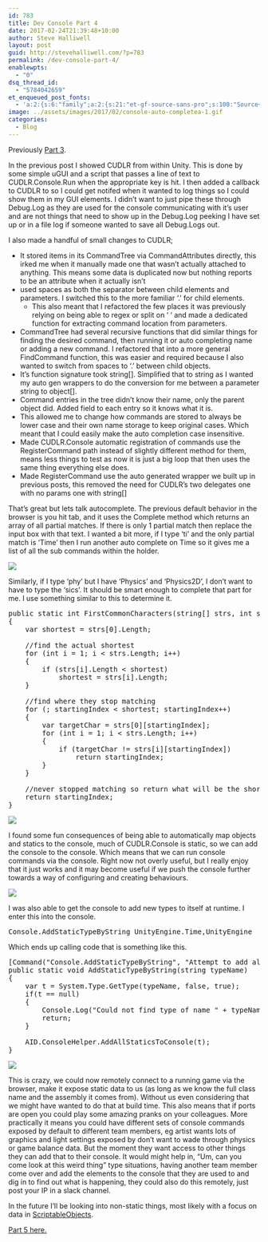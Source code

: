 ```yaml
---
id: 783
title: Dev Console Part 4
date: 2017-02-24T21:39:48+10:00
author: Steve Halliwell
layout: post
guid: http://stevehalliwell.com/?p=783
permalink: /dev-console-part-4/
enablewpts:
  - "0"
dsq_thread_id:
  - "5784042659"
et_enqueued_post_fonts:
  - 'a:2:{s:6:"family";a:2:{s:21:"et-gf-source-sans-pro";s:100:"Source+Sans+Pro:200,200italic,300,300italic,regular,italic,600,600italic,700,700italic,900,900italic";s:10:"et-gf-lato";s:75:"Lato:100,100italic,300,300italic,regular,italic,700,700italic,900,900italic";}s:6:"subset";a:7:{i:0;s:8:"cyrillic";i:1;s:5:"greek";i:2;s:10:"vietnamese";i:3;s:5:"latin";i:4;s:9:"greek-ext";i:5;s:9:"latin-ext";i:6;s:12:"cyrillic-ext";}}'
image: ../assets/images/2017/02/console-auto-completea-1.gif
categories:
  - Blog
---
```

Previously [Part 3](http://stevehalliwell.com/dev-console-part-3/).

In the previous post I showed CUDLR from within Unity. This is done by some simple uGUI and a script that passes a line of text to CUDLR.Console.Run when the appropriate key is hit. I then added a callback to CUDLR to so I could get notifed when it wanted to log things so I could show them in my GUI elements. I didn&#8217;t want to just pipe these through Debug.Log as they are used for the console communicating with it&#8217;s user and are not things that need to show up in the Debug.Log peeking I have set up or in a file log if someone wanted to save all Debug.Logs out.

I also made a handful of small changes to CUDLR;

  * It stored items in its CommandTree via CommandAttributes directly, this irked me when it manually made one that wasn&#8217;t actually attached to anything. This means some data is duplicated now but nothing reports to be an attribute when it actually isn&#8217;t
  * used spaces as both the separator between child elements and parameters. I switched this to the more familiar &#8216;.&#8217; for child elements. 
      * This also meant that I refactored the few places it was previously relying on being able to regex or split on &#8216; &#8216; and made a dedicated function for extracting command location from parameters.
  * CommandTree had several recursive functions that did similar things for finding the desired command, then running it or auto completing name or adding a new command. I refactored that into a more general FindCommand function, this was easier and required because I also wanted to switch from spaces to &#8216;.&#8217; between child objects.
  * It&#8217;s function signature took string[]. Simplified that to string as I wanted my auto gen wrappers to do the conversion for me between a parameter string to object[].
  * Command entries in the tree didn&#8217;t know their name, only the parent object did. Added field to each entry so it knows what it is.
  * This allowed me to change how commands are stored to always be lower case and their own name storage to keep original cases. Which meant that I could easily make the auto completion case insensitive.
  * Made CUDLR.Console automatic registration of commands use the RegisterCommand path instead of slightly different method for them, means less things to test as now it is just a big loop that then uses the same thing everything else does.
  * Made RegisterCommand use the auto generated wrapper we built up in previous posts, this removed the need for CUDLR&#8217;s two delegates one with no params one with string[]

That&#8217;s great but lets talk autocomplete. The previous default behavior in the browser is you hit tab, and it uses the Complete method which returns an array of all partial matches. If there is only 1 partial match then replace the input box with that text. I wanted a bit more, if I type &#8216;ti&#8217; and the only partial match is &#8216;Time&#8217; then I run another auto complete on Time so it gives me a list of all the sub commands within the holder.

![](../assets/images/2017/02/console-auto-completea-1.gif) 

Similarly, if I type &#8216;phy&#8217; but I have &#8216;Physics&#8217; and &#8216;Physics2D&#8217;, I don&#8217;t want to have to type the &#8216;sics&#8217;. It should be smart enough to complete that part for me. I use something similar to this to determine it.

<pre class="lang:default decode:true ">public static int FirstCommonCharacters(string[] strs, int startingIndex = 0)
{
    var shortest = strs[0].Length;

    //find the actual shortest
    for (int i = 1; i &lt; strs.Length; i++)
    {
        if (strs[i].Length &lt; shortest)
            shortest = strs[i].Length;
    }

    //find where they stop matching
    for (; startingIndex &lt; shortest; startingIndex++)
    {
        var targetChar = strs[0][startingIndex];
        for (int i = 1; i &lt; strs.Length; i++)
        {
            if (targetChar != strs[i][startingIndex])
                return startingIndex;
        }
    }

    //never stopped matching so return what will be the shortest index
    return startingIndex;
}</pre>

![](../assets/images/2017/02/console-auto-complete.gif)

I found some fun consequences of being able to automatically map objects and statics to the console, much of CUDLR.Console is static, so we can add the console to the console. Which means that we can run console commands via the console. Right now not overly useful, but I really enjoy that it just works and it may become useful if we push the console further towards a way of configuring and creating behaviours.

![](../assets/images/2017/02/console-run-console.gif)

I was also able to get the console to add new types to itself at runtime. I enter this into the console.

<pre class="lang:default decode:true">Console.AddStaticTypeByString UnityEngine.Time,UnityEngine</pre>

Which ends up calling code that is something like this.

<pre class="lang:default decode:true ">[Command("Console.AddStaticTypeByString", "Attempt to add all static methods, props and fields of the type given by a string", false)]
public static void AddStaticTypeByString(string typeName)
{
    var t = System.Type.GetType(typeName, false, true);
    if(t == null)
    {
        Console.Log("Could not find type of name " + typeName + ". Make sure you are using the correct namespaces, nestedclass and assembly.");
        return;
    }

    AID.ConsoleHelper.AddAllStaticsToConsole(t);
}</pre>

![](../assets/images/2017/02/console-add-type-runtime.gif)

This is crazy, we could now remotely connect to a running game via the browser, make it expose static data to us (as long as we know the full class name and the assembly it comes from). Without us even considering that we might have wanted to do that at build time. This also means that if ports are open you could play some amazing pranks on your colleagues. More practically it means you could have different sets of console commands exposed by default to different team members, eg artist wants lots of graphics and light settings exposed by don&#8217;t want to wade through physics or game balance data. But the moment they want access to other things they can add that to their console. It would might help in, &#8220;Um, can you come look at this weird thing&#8221; type situations, having another team member come over and add the elements to the console that they are used to and dig in to find out what is happening, they could also do this remotely, just post your IP in a slack channel.

In the future I&#8217;ll be looking into non-static things, most likely with a focus on data in [ScriptableObjects](https://docs.unity3d.com/ScriptReference/ScriptableObject.html).

[Part 5 here.](http://stevehalliwell.com/dev-console-part-5/)